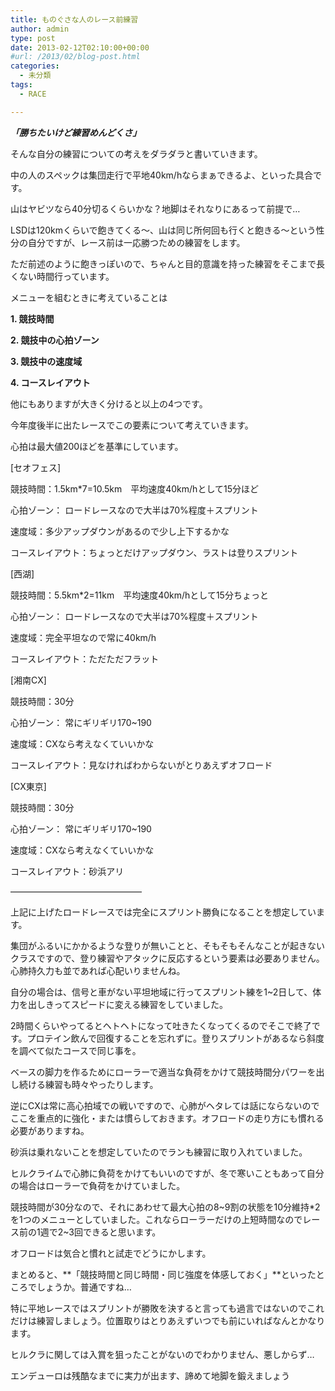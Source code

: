 ```yaml
---
title: ものぐさな人のレース前練習
author: admin
type: post
date: 2013-02-12T02:10:00+00:00
#url: /2013/02/blog-post.html
categories:
  - 未分類
tags:
  - RACE

---
```

**_「勝ちたいけど練習めんどくさ」_**

そんな自分の練習についての考えをダラダラと書いていきます。

中の人のスペックは集団走行で平地40km/hならまぁできるよ、といった具合です。

山はヤビツなら40分切るくらいかな？地脚はそれなりにあるって前提で…

LSDは120kmくらいで飽きてくる～、山は同じ所何回も行くと飽きる～という性分の自分ですが、レース前は一応勝つための練習をします。

ただ前述のように飽きっぽいので、ちゃんと目的意識を持った練習をそこまで長くない時間行っています。

メニューを組むときに考えていることは

**1. 競技時間**

**2. 競技中の心拍ゾーン**

**3. 競技中の速度域**

**4. コースレイアウト**

他にもありますが大きく分けると以上の4つです。

今年度後半に出たレースでこの要素について考えていきます。

心拍は最大値200ほどを基準にしています。

[セオフェス]

競技時間：1.5km*7=10.5km　平均速度40km/hとして15分ほど

心拍ゾーン： ロードレースなので大半は70%程度＋スプリント

速度域：多少アップダウンがあるので少し上下するかな

コースレイアウト：ちょっとだけアップダウン、ラストは登りスプリント

[西湖]

競技時間：5.5km*2=11km　平均速度40km/hとして15分ちょっと

心拍ゾーン： ロードレースなので大半は70%程度＋スプリント

速度域：完全平坦なので常に40km/h

コースレイアウト：ただただフラット

[湘南CX]

競技時間：30分

心拍ゾーン： 常にギリギリ170~190

速度域：CXなら考えなくていいかな

コースレイアウト：見なければわからないがとりあえずオフロード

[CX東京]

競技時間：30分

心拍ゾーン： 常にギリギリ170~190

速度域：CXなら考えなくていいかな

コースレイアウト：砂浜アリ

&#8212;&#8212;&#8212;&#8212;&#8212;&#8212;&#8212;&#8212;&#8212;&#8212;&#8212;&#8212;&#8212;&#8212;&#8212;

上記に上げたロードレースでは完全にスプリント勝負になることを想定しています。

集団がふるいにかかるような登りが無いことと、そもそもそんなことが起きないクラスですので、登り練習やアタックに反応するという要素は必要ありません。心肺持久力も並であれば心配いりませんね。

自分の場合は、信号と車がない平坦地域に行ってスプリント練を1~2日して、体力を出しきってスピードに変える練習をしていました。

2時間くらいやってるとヘトヘトになって吐きたくなってくるのでそこで終了です。プロテイン飲んで回復することを忘れずに。登りスプリントがあるなら斜度を調べて似たコースで同じ事を。

ベースの脚力を作るためにローラーで適当な負荷をかけて競技時間分パワーを出し続ける練習も時々やったりします。

逆にCXは常に高心拍域での戦いですので、心肺がヘタレては話にならないのでここを重点的に強化・または慣らしておきます。オフロードの走り方にも慣れる必要がありますね。

砂浜は乗れないことを想定していたのでランも練習に取り入れていました。

ヒルクライムで心肺に負荷をかけてもいいのですが、冬で寒いこともあって自分の場合はローラーで負荷をかけていました。

競技時間が30分なので、それにあわせて最大心拍の8~9割の状態を10分維持*2を1つのメニューとしていました。これならローラーだけの上短時間なのでレース前の1週で2~3回できると思います。

オフロードは気合と慣れと試走でどうにかします。

まとめると、**「競技時間と同じ時間・同じ強度を体感しておく」**といったところでしょうか。普通ですね…

特に平地レースではスプリントが勝敗を決すると言っても過言ではないのでこれだけは練習しましょう。位置取りはとりあえずいつでも前にいればなんとかなります。

ヒルクラに関しては入賞を狙ったことがないのでわかりません、悪しからず…

エンデューロは残酷なまでに実力が出ます、諦めて地脚を鍛えましょう
